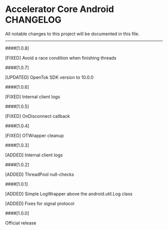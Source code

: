 # Accelerator Core Android CHANGELOG
All notable changes to this project will be documented in this file.

--------------------------------------

####[1.0.8]

[FIXED] Avoid a race condition when finishing threads

####[1.0.7]

[UPDATED] OpenTok SDK version to 10.0.0

####[1.0.6]

[FIXED] Internal client logs

####[1.0.5]

[FIXED] OnDisconnect callback

####[1.0.4]

[FIXED] OTWrapper cleanup

####[1.0.3]

[ADDED] Internal client logs

####[1.0.2]

[ADDED] ThreadPool null-checks

####[1.0.1]

[ADDED]	Simple LogWrapper above the android.util.Log class

[ADDED]	Fixes for signal protocol

####[1.0.0]

Official release

